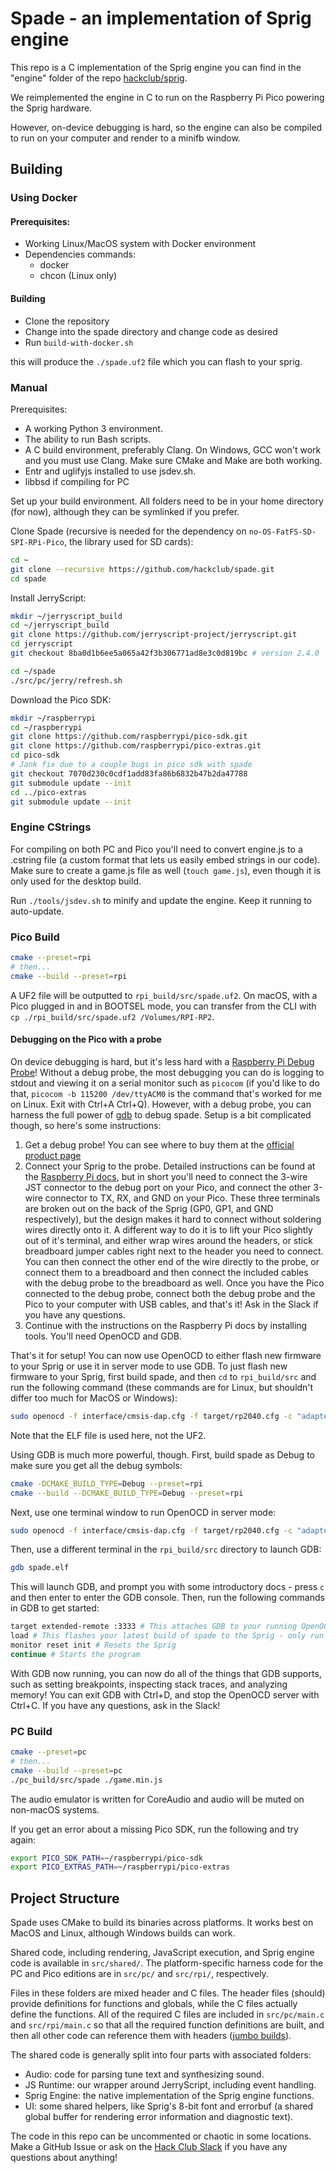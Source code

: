 # Spade - an implementation of Sprig engine

This repo is a C implementation of the Sprig engine you can find in the "engine" folder of the repo [hackclub/sprig](https://github.com/hackclub/sprig).

We reimplemented the engine in C to run on the Raspberry Pi Pico powering the Sprig hardware.

However, on-device debugging is hard, so the engine can also be compiled to run on your computer and render to a minifb window.

## Building

### Using Docker

#### Prerequisites:
 - Working Linux/MacOS system with Docker environment
 - Dependencies commands:
   - docker
   - chcon (Linux only)

#### Building
 - Clone the repository
 - Change into the spade directory and change code as desired
 - Run `build-with-docker.sh`
   
this will produce the ``./spade.uf2`` file which you can flash to your sprig. 

### Manual
Prerequisites:

- A working Python 3 environment.
- The ability to run Bash scripts.
- A C build environment, preferably Clang. On Windows, GCC won't work and you must use Clang. Make sure CMake and Make are both working.
- Entr and uglifyjs installed to use jsdev.sh.
- libbsd if compiling for PC

Set up your build environment. All folders need to be in your home directory (for now), although they can be symlinked if you prefer.

Clone Spade (recursive is needed for the dependency on `no-OS-FatFS-SD-SPI-RPi-Pico`, the library used for SD cards):

```sh
cd ~
git clone --recursive https://github.com/hackclub/spade.git
cd spade
```

Install JerryScript:

```sh
mkdir ~/jerryscript_build
cd ~/jerryscript_build
git clone https://github.com/jerryscript-project/jerryscript.git
cd jerryscript
git checkout 8ba0d1b6ee5a065a42f3b306771ad8e3c0d819bc # version 2.4.0

cd ~/spade
./src/pc/jerry/refresh.sh
```

Download the Pico SDK:

```sh
mkdir ~/raspberrypi
cd ~/raspberrypi
git clone https://github.com/raspberrypi/pico-sdk.git
git clone https://github.com/raspberrypi/pico-extras.git
cd pico-sdk
# Jank fix due to a couple bugs in pico sdk with spade
git checkout 7070d230c0cdf1add83fa86b6832b47b2da47788
git submodule update --init
cd ../pico-extras
git submodule update --init
```

### Engine CStrings

For compiling on both PC and Pico you'll need to convert engine.js to a .cstring file (a custom format that lets us easily embed strings in our code). Make sure to create a game.js file as well (`touch game.js`), even though it is only used for the desktop build.

Run `./tools/jsdev.sh` to minify and update the engine. Keep it running to auto-update.

### Pico Build

```sh
cmake --preset=rpi
# then...
cmake --build --preset=rpi
```

A UF2 file will be outputted to `rpi_build/src/spade.uf2`. On macOS, with a Pico plugged in and in BOOTSEL mode, you can transfer from the CLI with `cp ./rpi_build/src/spade.uf2 /Volumes/RPI-RP2`.

#### Debugging on the Pico with a probe
On device debugging is hard, but it's less hard with a [Raspberry Pi Debug Probe](https://www.raspberrypi.com/products/debug-probe/)! Without a debug probe, the most debugging you can do is logging to stdout and viewing it on a serial monitor such as `picocom` (if you'd like to do that, `picocom -b 115200 /dev/ttyACM0` is the command that's worked for me on Linux. Exit with Ctrl+A Ctrl+Q). However, with a debug probe, you can harness the full power of [gdb](https://sourceware.org/gdb/) to debug spade. Setup is a bit complicated though, so here's some instructions:

1. Get a debug probe! You can see where to buy them at the [official product page](https://www.raspberrypi.com/products/debug-probe/)
2. Connect your Sprig to the probe. Detailed instructions can be found at the [Raspberry Pi docs](https://www.raspberrypi.com/documentation/microcontrollers/debug-probe.html), but in short you'll need to connect the 3-wire JST connector to the debug port on your Pico, and connect the other 3-wire connector to TX, RX, and GND on your Pico. These three terminals are broken out on the back of the Sprig (GP0, GP1, and GND respectively), but the design makes it hard to connect without soldering wires directly onto it. A different way to do it is to lift your Pico slightly out of it's terminal, and either wrap wires around the headers, or stick breadboard jumper cables right next to the header you need to connect. You can then connect the other end of the wire directly to the probe, or connect them to a breadboard and then connect the included cables with the debug probe to the breadboard as well. Once you have the Pico connected to the debug probe, connect both the debug probe and the Pico to your computer with USB cables, and that's it! Ask in the Slack if you have any questions.
3. Continue with the instructions on the Raspberry Pi docs by installing tools. You'll need OpenOCD and GDB.

That's it for setup! You can now use OpenOCD to either flash new firmware to your Sprig or use it in server mode to use GDB.
To just flash new firmware to your Sprig, first build spade, and then `cd` to `rpi_build/src` and run the following command (these commands are for Linux, but shouldn't differ too much for MacOS or Windows):
```sh
sudo openocd -f interface/cmsis-dap.cfg -f target/rp2040.cfg -c "adapter speed 5000" -c "program spade.elf verify reset exit"
```
Note that the ELF file is used here, not the UF2.

Using GDB is much more powerful, though. First, build spade as Debug to make sure you get all the debug symbols:
```sh
cmake -DCMAKE_BUILD_TYPE=Debug --preset=rpi
cmake --build --DCMAKE_BUILD_TYPE=Debug --preset=rpi
```
Next, use one terminal window to run OpenOCD in server mode:
```sh
sudo openocd -f interface/cmsis-dap.cfg -f target/rp2040.cfg -c "adapter speed 5000"
```
Then, use a different terminal in the `rpi_build/src` directory to launch GDB:
```sh
gdb spade.elf
```
This will launch GDB, and prompt you with some introductory docs - press `c` and then enter to enter the GDB console.
Then, run the following commands in GDB to get started:
```sh
target extended-remote :3333 # This attaches GDB to your running OpenOCD server - it should be the first command of each GDB session
load # This flashes your latest build of spade to the Sprig - only run it when you have a new build
monitor reset init # Resets the Sprig
continue # Starts the program
```
With GDB now running, you can now do all of the things that GDB supports, such as setting breakpoints, inspecting stack traces, and analyzing memory!
You can exit GDB with Ctrl+D, and stop the OpenOCD server with Ctrl+C. If you have any questions, ask in the Slack!

### PC Build

```sh
cmake --preset=pc
# then...
cmake --build --preset=pc
./pc_build/src/spade ./game.min.js
```

The audio emulator is written for CoreAudio and audio will be muted on non-macOS systems.

If you get an error about a missing Pico SDK, run the following and try again:

```sh
export PICO_SDK_PATH=~/raspberrypi/pico-sdk
export PICO_EXTRAS_PATH=~/raspberrypi/pico-extras
```

## Project Structure

Spade uses CMake to build its binaries across platforms. It works best on MacOS and Linux, although Windows builds can work.

Shared code, including rendering, JavaScript execution, and Sprig engine code is available in `src/shared/`. The platform-specific harness code for the PC and Pico editions are in `src/pc/` and `src/rpi/`, respectively.

Files in these folders are mixed header and C files. The header files (should) provide definitions for functions and globals, while the C files actually define the functions. All of the required C files are included in `src/pc/main.c` and `src/rpi/main.c` so that all the required function definitions are built, and then all other code can reference them with headers ([jumbo builds](https://en.wikipedia.org/wiki/Unity_build)).

The shared code is generally split into four parts with associated folders:

- Audio: code for parsing tune text and synthesizing sound.
- JS Runtime: our wrapper around JerryScript, including event handling.
- Sprig Engine: the native implementation of the Sprig engine functions.
- UI: some shared helpers, like Sprig's 8-bit font and errorbuf (a shared global buffer for rendering error information and diagnostic text).

The code in this repo can be uncommented or chaotic in some locations. Make a GitHub Issue or ask on the [Hack Club Slack](https://hackclub.com/slack/) if you have any questions about anything!
